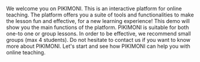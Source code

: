 We welcome you on PIKIMONI. This is an interactive platform for online teaching. The platform offers you a suite of tools and functionalities to make the lesson fun and effective, for a new learning experience! 
This demo will show you the main functions of the platform. PIKIMONI is suitable for both one-to one or group lessons. In order to be effective, we recommend small groups (max 4 students). Do not hesitate to contact us if you want to know more about PIKIMONI. 
Let's start and see how PIKIMONI can help you with online teaching.
